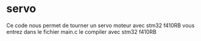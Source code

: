 # servo
Ce code nous permet de tourner un servo moteur avec stm32 f410RB
vous entrez dans le fichier main.c le compiler avec stm32 f410RB
